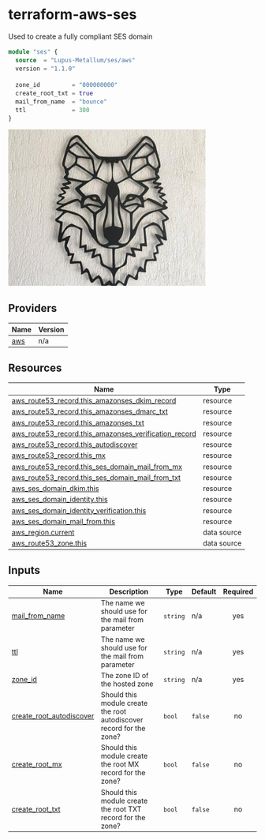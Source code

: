 # terraform-aws-ses
Used to create a fully compliant SES domain

``` terraform
module "ses" {
  source  = "Lupus-Metallum/ses/aws"
  version = "1.1.0"

  zone_id         = "000000000"
  create_root_txt = true
  mail_from_name  = "bounce"
  ttl             = 300
}
```
<!-- BEGIN_TF_DOCS -->

<img src="https://raw.githubusercontent.com/Lupus-Metallum/brand/master/images/logo.jpg" width="400"/>



## Providers

| Name | Version |
|------|---------|
| <a name="provider_aws"></a> [aws](#provider\_aws) | n/a |

## Resources

| Name | Type |
|------|------|
| [aws_route53_record.this_amazonses_dkim_record](https://registry.terraform.io/providers/hashicorp/aws/latest/docs/resources/route53_record) | resource |
| [aws_route53_record.this_amazonses_dmarc_txt](https://registry.terraform.io/providers/hashicorp/aws/latest/docs/resources/route53_record) | resource |
| [aws_route53_record.this_amazonses_txt](https://registry.terraform.io/providers/hashicorp/aws/latest/docs/resources/route53_record) | resource |
| [aws_route53_record.this_amazonses_verification_record](https://registry.terraform.io/providers/hashicorp/aws/latest/docs/resources/route53_record) | resource |
| [aws_route53_record.this_autodiscover](https://registry.terraform.io/providers/hashicorp/aws/latest/docs/resources/route53_record) | resource |
| [aws_route53_record.this_mx](https://registry.terraform.io/providers/hashicorp/aws/latest/docs/resources/route53_record) | resource |
| [aws_route53_record.this_ses_domain_mail_from_mx](https://registry.terraform.io/providers/hashicorp/aws/latest/docs/resources/route53_record) | resource |
| [aws_route53_record.this_ses_domain_mail_from_txt](https://registry.terraform.io/providers/hashicorp/aws/latest/docs/resources/route53_record) | resource |
| [aws_ses_domain_dkim.this](https://registry.terraform.io/providers/hashicorp/aws/latest/docs/resources/ses_domain_dkim) | resource |
| [aws_ses_domain_identity.this](https://registry.terraform.io/providers/hashicorp/aws/latest/docs/resources/ses_domain_identity) | resource |
| [aws_ses_domain_identity_verification.this](https://registry.terraform.io/providers/hashicorp/aws/latest/docs/resources/ses_domain_identity_verification) | resource |
| [aws_ses_domain_mail_from.this](https://registry.terraform.io/providers/hashicorp/aws/latest/docs/resources/ses_domain_mail_from) | resource |
| [aws_region.current](https://registry.terraform.io/providers/hashicorp/aws/latest/docs/data-sources/region) | data source |
| [aws_route53_zone.this](https://registry.terraform.io/providers/hashicorp/aws/latest/docs/data-sources/route53_zone) | data source |

## Inputs

| Name | Description | Type | Default | Required |
|------|-------------|------|---------|:--------:|
| <a name="input_mail_from_name"></a> [mail\_from\_name](#input\_mail\_from\_name) | The name we should use for the mail from parameter | `string` | n/a | yes |
| <a name="input_ttl"></a> [ttl](#input\_ttl) | The name we should use for the mail from parameter | `string` | n/a | yes |
| <a name="input_zone_id"></a> [zone\_id](#input\_zone\_id) | The zone ID of the hosted zone | `string` | n/a | yes |
| <a name="input_create_root_autodiscover"></a> [create\_root\_autodiscover](#input\_create\_root\_autodiscover) | Should this module create the root autodiscover record for the zone? | `bool` | `false` | no |
| <a name="input_create_root_mx"></a> [create\_root\_mx](#input\_create\_root\_mx) | Should this module create the root MX record for the zone? | `bool` | `false` | no |
| <a name="input_create_root_txt"></a> [create\_root\_txt](#input\_create\_root\_txt) | Should this module create the root TXT record for the zone? | `bool` | `false` | no |
<!-- END_TF_DOCS -->